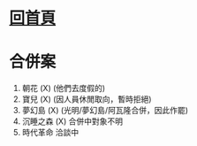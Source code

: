 [回首頁](首頁.md)
===
# 合併案
1. 朝花 (X) (他們去度假的)
2. 寶兒 (X) (因人員休閒取向，暫時拒絕)
3. 夢幻島 (X) (光明/夢幻島/阿瓦隆合併，因此作罷)
4. 沉睡之森 (X) 合併中對象不明
5. 時代革命 洽談中
